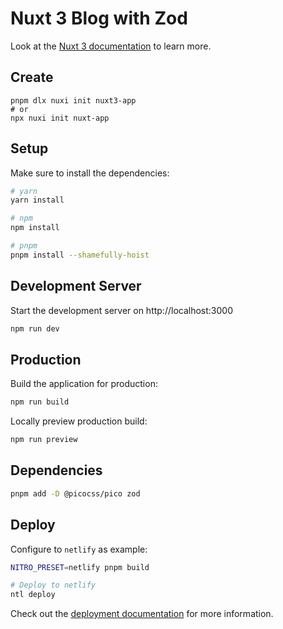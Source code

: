 # Nuxt 3 Blog with Zod

Look at the [Nuxt 3 documentation](https://nuxt.com/docs/getting-started/introduction) to learn more.

## Create
```
pnpm dlx nuxi init nuxt3-app
# or
npx nuxi init nuxt-app
```

## Setup

Make sure to install the dependencies:

```bash
# yarn
yarn install

# npm
npm install

# pnpm
pnpm install --shamefully-hoist
```

## Development Server

Start the development server on http://localhost:3000

```bash
npm run dev
```

## Production

Build the application for production:

```bash
npm run build
```

Locally preview production build:

```bash
npm run preview
```

## Dependencies
```bash
pnpm add -D @picocss/pico zod
```

## Deploy
Configure to `netlify` as example:
```bash
NITRO_PRESET=netlify pnpm build

# Deploy to netlify
ntl deploy
```


Check out the [deployment documentation](https://nuxt.com/docs/getting-started/deployment) for more information.
